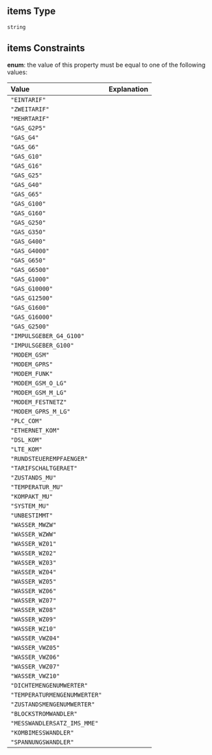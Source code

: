## items Type

`string`

## items Constraints

**enum**: the value of this property must be equal to one of the following values:

| Value                        | Explanation |
| :--------------------------- | :---------- |
| `"EINTARIF"`                 |             |
| `"ZWEITARIF"`                |             |
| `"MEHRTARIF"`                |             |
| `"GAS_G2P5"`                 |             |
| `"GAS_G4"`                   |             |
| `"GAS_G6"`                   |             |
| `"GAS_G10"`                  |             |
| `"GAS_G16"`                  |             |
| `"GAS_G25"`                  |             |
| `"GAS_G40"`                  |             |
| `"GAS_G65"`                  |             |
| `"GAS_G100"`                 |             |
| `"GAS_G160"`                 |             |
| `"GAS_G250"`                 |             |
| `"GAS_G350"`                 |             |
| `"GAS_G400"`                 |             |
| `"GAS_G4000"`                |             |
| `"GAS_G650"`                 |             |
| `"GAS_G6500"`                |             |
| `"GAS_G1000"`                |             |
| `"GAS_G10000"`               |             |
| `"GAS_G12500"`               |             |
| `"GAS_G1600"`                |             |
| `"GAS_G16000"`               |             |
| `"GAS_G2500"`                |             |
| `"IMPULSGEBER_G4_G100"`      |             |
| `"IMPULSGEBER_G100"`         |             |
| `"MODEM_GSM"`                |             |
| `"MODEM_GPRS"`               |             |
| `"MODEM_FUNK"`               |             |
| `"MODEM_GSM_O_LG"`           |             |
| `"MODEM_GSM_M_LG"`           |             |
| `"MODEM_FESTNETZ"`           |             |
| `"MODEM_GPRS_M_LG"`          |             |
| `"PLC_COM"`                  |             |
| `"ETHERNET_KOM"`             |             |
| `"DSL_KOM"`                  |             |
| `"LTE_KOM"`                  |             |
| `"RUNDSTEUEREMPFAENGER"`     |             |
| `"TARIFSCHALTGERAET"`        |             |
| `"ZUSTANDS_MU"`              |             |
| `"TEMPERATUR_MU"`            |             |
| `"KOMPAKT_MU"`               |             |
| `"SYSTEM_MU"`                |             |
| `"UNBESTIMMT"`               |             |
| `"WASSER_MWZW"`              |             |
| `"WASSER_WZWW"`              |             |
| `"WASSER_WZ01"`              |             |
| `"WASSER_WZ02"`              |             |
| `"WASSER_WZ03"`              |             |
| `"WASSER_WZ04"`              |             |
| `"WASSER_WZ05"`              |             |
| `"WASSER_WZ06"`              |             |
| `"WASSER_WZ07"`              |             |
| `"WASSER_WZ08"`              |             |
| `"WASSER_WZ09"`              |             |
| `"WASSER_WZ10"`              |             |
| `"WASSER_VWZ04"`             |             |
| `"WASSER_VWZ05"`             |             |
| `"WASSER_VWZ06"`             |             |
| `"WASSER_VWZ07"`             |             |
| `"WASSER_VWZ10"`             |             |
| `"DICHTEMENGENUMWERTER"`     |             |
| `"TEMPERATURMENGENUMWERTER"` |             |
| `"ZUSTANDSMENGENUMWERTER"`   |             |
| `"BLOCKSTROMWANDLER"`        |             |
| `"MESSWANDLERSATZ_IMS_MME"`  |             |
| `"KOMBIMESSWANDLER"`         |             |
| `"SPANNUNGSWANDLER"`         |             |
